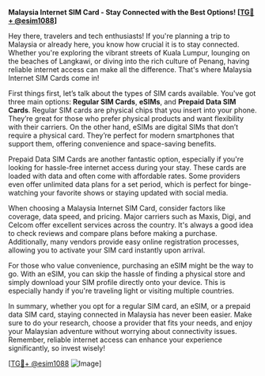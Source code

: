 **Malaysia Internet SIM Card - Stay Connected with the Best Options! [[TG💪+ @esim1088](https://t.me/s/esim1088)]**

Hey there, travelers and tech enthusiasts! If you're planning a trip to Malaysia or already here, you know how crucial it is to stay connected. Whether you're exploring the vibrant streets of Kuala Lumpur, lounging on the beaches of Langkawi, or diving into the rich culture of Penang, having reliable internet access can make all the difference. That's where Malaysia Internet SIM Cards come in!

First things first, let’s talk about the types of SIM cards available. You've got three main options: **Regular SIM Cards**, **eSIMs**, and **Prepaid Data SIM Cards**. Regular SIM cards are physical chips that you insert into your phone. They’re great for those who prefer physical products and want flexibility with their carriers. On the other hand, eSIMs are digital SIMs that don’t require a physical card. They’re perfect for modern smartphones that support them, offering convenience and space-saving benefits.

Prepaid Data SIM Cards are another fantastic option, especially if you're looking for hassle-free internet access during your stay. These cards are loaded with data and often come with affordable rates. Some providers even offer unlimited data plans for a set period, which is perfect for binge-watching your favorite shows or staying updated with social media.

When choosing a Malaysia Internet SIM Card, consider factors like coverage, data speed, and pricing. Major carriers such as Maxis, Digi, and Celcom offer excellent services across the country. It's always a good idea to check reviews and compare plans before making a purchase. Additionally, many vendors provide easy online registration processes, allowing you to activate your SIM card instantly upon arrival.

For those who value convenience, purchasing an eSIM might be the way to go. With an eSIM, you can skip the hassle of finding a physical store and simply download your SIM profile directly onto your device. This is especially handy if you're traveling light or visiting multiple countries.

In summary, whether you opt for a regular SIM card, an eSIM, or a prepaid data SIM card, staying connected in Malaysia has never been easier. Make sure to do your research, choose a provider that fits your needs, and enjoy your Malaysian adventure without worrying about connectivity issues. Remember, reliable internet access can enhance your experience significantly, so invest wisely!

[[TG💪+ @esim1088](https://t.me/s/esim1088) ![Image](https://i.postimg.cc/Y0z9fWf4/image.png)]